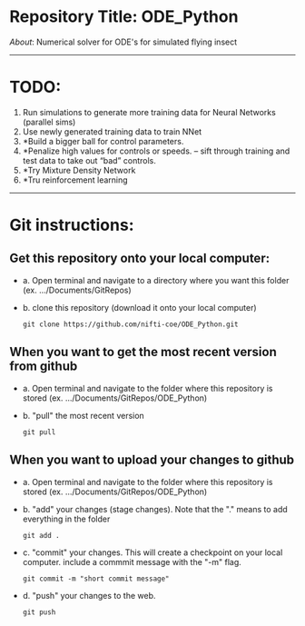 # Repository Title: ODE_Python
_About_: Numerical solver for ODE's for simulated flying insect
___

# TODO: 
1. Run simulations to generate more training data for Neural Networks (parallel sims)
2. Use newly generated training data to train NNet
3. *Build a bigger ball for control parameters.
4. *Penalize high values for controls or speeds. – sift through training and test data to take out “bad” controls.
5. *Try Mixture Density Network
6. *Tru reinforcement learning












___
# Git instructions: 
## Get this repository onto your local computer: 
- a. Open terminal and navigate to a directory where you want this folder (ex. .../Documents/GitRepos)
- b. clone this repository (download it onto your local computer) 

    ```git clone https://github.com/nifti-coe/ODE_Python.git```
    

## When you want to get the most recent version from github
- a. Open terminal and navigate to the folder where this repository is stored (ex. .../Documents/GitRepos/ODE_Python)
- b. "pull" the most recent version 

    ``` git pull ```

## When you want to upload your changes to github
- a. Open terminal and navigate to the folder where this repository is stored (ex. .../Documents/GitRepos/ODE_Python)
- b. "add" your changes (stage changes).  Note that the "." means to add everything in the folder 

    ``` git add . ```
- c. "commit" your changes. This will create a checkpoint on your local computer. include a commmit message with the "-m" flag. 

    ``` git commit -m "short commit message" ```
- d. "push" your changes to the web.

    ``` git push ```

